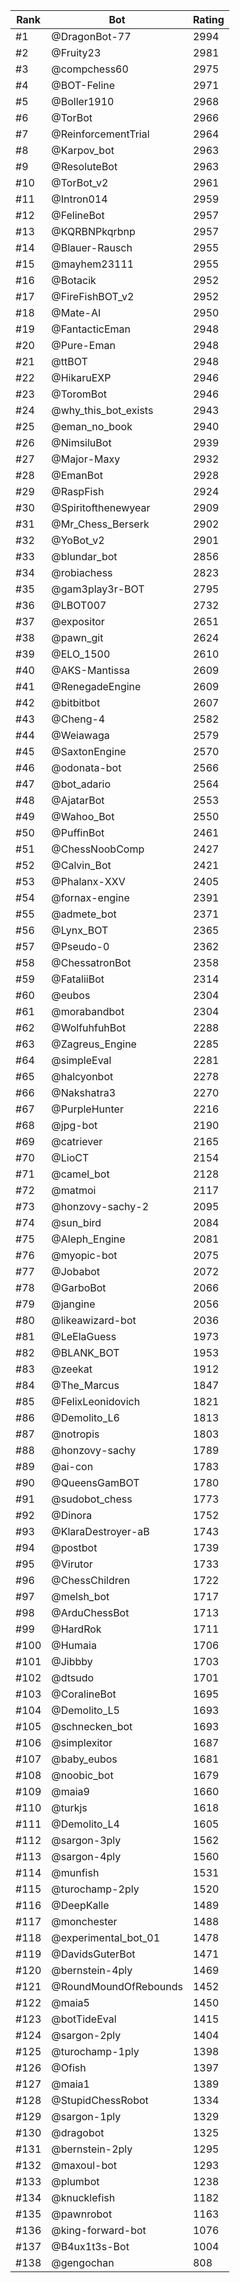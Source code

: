 Rank|Bot|Rating
---|---|---
#1|@DragonBot-77|2994
#2|@Fruity23|2981
#3|@compchess60|2975
#4|@BOT-Feline|2971
#5|@Boller1910|2968
#6|@TorBot|2966
#7|@ReinforcementTrial|2964
#8|@Karpov_bot|2963
#9|@ResoluteBot|2963
#10|@TorBot_v2|2961
#11|@Intron014|2959
#12|@FelineBot|2957
#13|@KQRBNPkqrbnp|2957
#14|@Blauer-Rausch|2955
#15|@mayhem23111|2955
#16|@Botacik|2952
#17|@FireFishBOT_v2|2952
#18|@Mate-AI|2950
#19|@FantacticEman|2948
#20|@Pure-Eman|2948
#21|@ttBOT|2948
#22|@HikaruEXP|2946
#23|@ToromBot|2946
#24|@why_this_bot_exists|2943
#25|@eman_no_book|2940
#26|@NimsiluBot|2939
#27|@Major-Maxy|2932
#28|@EmanBot|2928
#29|@RaspFish|2924
#30|@Spiritofthenewyear|2909
#31|@Mr_Chess_Berserk|2902
#32|@YoBot_v2|2901
#33|@blundar_bot|2856
#34|@robiachess|2823
#35|@gam3play3r-BOT|2795
#36|@LBOT007|2732
#37|@expositor|2651
#38|@pawn_git|2624
#39|@ELO_1500|2610
#40|@AKS-Mantissa|2609
#41|@RenegadeEngine|2609
#42|@bitbitbot|2607
#43|@Cheng-4|2582
#44|@Weiawaga|2579
#45|@SaxtonEngine|2570
#46|@odonata-bot|2566
#47|@bot_adario|2564
#48|@AjatarBot|2553
#49|@Wahoo_Bot|2550
#50|@PuffinBot|2461
#51|@ChessNoobComp|2427
#52|@Calvin_Bot|2421
#53|@Phalanx-XXV|2405
#54|@fornax-engine|2391
#55|@admete_bot|2371
#56|@Lynx_BOT|2365
#57|@Pseudo-0|2362
#58|@ChessatronBot|2358
#59|@FataliiBot|2314
#60|@eubos|2304
#61|@morabandbot|2304
#62|@WolfuhfuhBot|2288
#63|@Zagreus_Engine|2285
#64|@simpleEval|2281
#65|@halcyonbot|2278
#66|@Nakshatra3|2270
#67|@PurpleHunter|2216
#68|@jpg-bot|2190
#69|@catriever|2165
#70|@LioCT|2154
#71|@camel_bot|2128
#72|@matmoi|2117
#73|@honzovy-sachy-2|2095
#74|@sun_bird|2084
#75|@Aleph_Engine|2081
#76|@myopic-bot|2075
#77|@Jobabot|2072
#78|@GarboBot|2066
#79|@jangine|2056
#80|@likeawizard-bot|2036
#81|@LeElaGuess|1973
#82|@BLANK_BOT|1953
#83|@zeekat|1912
#84|@The_Marcus|1847
#85|@FelixLeonidovich|1821
#86|@Demolito_L6|1813
#87|@notropis|1803
#88|@honzovy-sachy|1789
#89|@ai-con|1783
#90|@QueensGamBOT|1780
#91|@sudobot_chess|1773
#92|@Dinora|1752
#93|@KlaraDestroyer-aB|1743
#94|@postbot|1739
#95|@Virutor|1733
#96|@ChessChildren|1722
#97|@melsh_bot|1717
#98|@ArduChessBot|1713
#99|@HardRok|1711
#100|@Humaia|1706
#101|@Jibbby|1703
#102|@dtsudo|1701
#103|@CoralineBot|1695
#104|@Demolito_L5|1693
#105|@schnecken_bot|1693
#106|@simplexitor|1687
#107|@baby_eubos|1681
#108|@noobic_bot|1679
#109|@maia9|1660
#110|@turkjs|1618
#111|@Demolito_L4|1605
#112|@sargon-3ply|1562
#113|@sargon-4ply|1560
#114|@munfish|1531
#115|@turochamp-2ply|1520
#116|@DeepKalle|1489
#117|@monchester|1488
#118|@experimental_bot_01|1478
#119|@DavidsGuterBot|1471
#120|@bernstein-4ply|1469
#121|@RoundMoundOfRebounds|1452
#122|@maia5|1450
#123|@botTideEval|1415
#124|@sargon-2ply|1404
#125|@turochamp-1ply|1398
#126|@Ofish|1397
#127|@maia1|1389
#128|@StupidChessRobot|1334
#129|@sargon-1ply|1329
#130|@dragobot|1325
#131|@bernstein-2ply|1295
#132|@maxoul-bot|1293
#133|@plumbot|1238
#134|@knucklefish|1182
#135|@pawnrobot|1163
#136|@king-forward-bot|1076
#137|@B4ux1t3s-Bot|1004
#138|@gengochan|808
